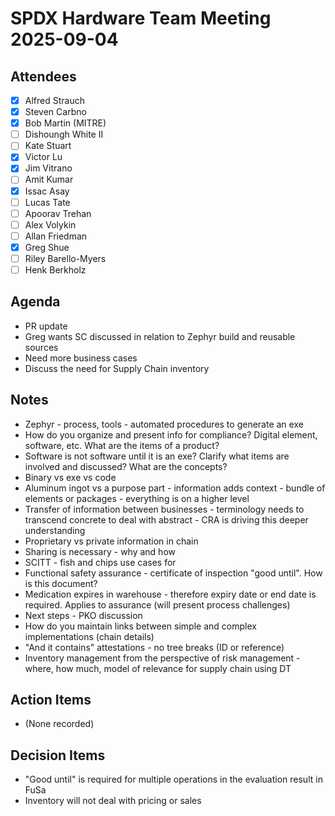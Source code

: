 # SPDX Hardware Team Meeting 2025-09-04

## Attendees
- [x] Alfred Strauch
- [x] Steven Carbno
- [x] Bob Martin (MITRE)
- [ ] Dishoungh White II
- [ ] Kate Stuart
- [x] Victor Lu
- [x] Jim Vitrano
- [ ] Amit Kumar
- [x] Issac Asay
- [ ] Lucas Tate
- [ ] Apoorav Trehan
- [ ] Alex Volykin
- [ ] Allan Friedman
- [x] Greg Shue
- [ ] Riley Barello-Myers
- [ ] Henk Berkholz

## Agenda
* PR update
* Greg wants SC discussed in relation to Zephyr build and reusable sources
* Need more business cases
* Discuss the need for Supply Chain inventory

## Notes
* Zephyr - process, tools - automated procedures to generate an exe
* How do you organize and present info for compliance? Digital element, software, etc. What are the items of a product?
* Software is not software until it is an exe? Clarify what items are involved and discussed? What are the concepts?
* Binary vs exe vs code
* Aluminum ingot vs a purpose part - information adds context - bundle of elements or packages - everything is on a higher level
* Transfer of information between businesses - terminology needs to transcend concrete to deal with abstract - CRA is driving this deeper understanding
* Proprietary vs private information in chain
* Sharing is necessary - why and how
* SCITT - fish and chips use cases for
* Functional safety assurance - certificate of inspection "good until". How is this document?
* Medication expires in warehouse - therefore expiry date or end date is required. Applies to assurance (will present process challenges)
* Next steps - PKO discussion
* How do you maintain links between simple and complex implementations (chain details)
* "And it contains" attestations - no tree breaks (ID or reference)
* Inventory management from the perspective of risk management - where, how much, model of relevance for supply chain using DT

## Action Items
* (None recorded)

## Decision Items
* "Good until" is required for multiple operations in the evaluation result in FuSa
* Inventory will not deal with pricing or sales
